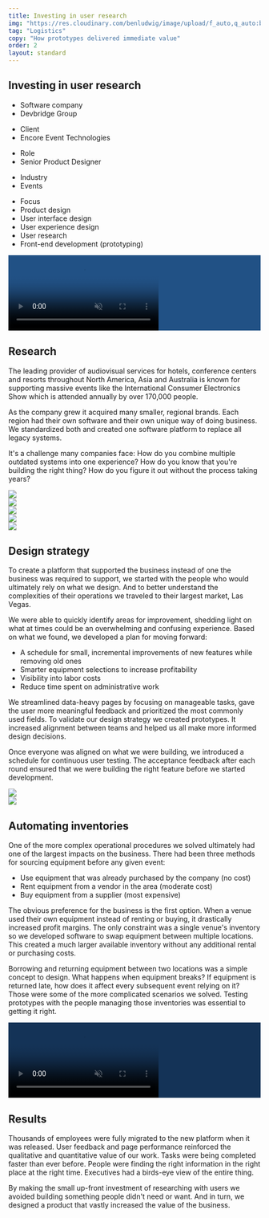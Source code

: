 ```yaml
---
title: Investing in user research
img: "https://res.cloudinary.com/benludwig/image/upload/f_auto,q_auto:best/v1578346624/rig_preview_wymhrq.png"
tag: "Logistics"
copy: "How prototypes delivered immediate value"
order: 2
layout: standard
---
```

<section>
  <div class="title">
    <div>
    <h1>Investing in user research</h1>
    </div>
    <div>
      <div class="detail-section">
        <div>
          <ul class="detail">
            <li class="detail">Software company</li>
            <li class="detail-muted">Devbridge Group</li>
          </ul>
          <ul class="detail">
            <li class="detail">Client</li>
            <li class="detail-muted">Encore Event Technologies</li>
          </ul>
          <ul class="detail">
            <li class="detail">Role</li>
            <li class="detail-muted">Senior Product Designer</li>
          </ul>
          <ul class="detail">
            <li class="detail">Industry</li>
            <li class="detail-muted">Events</li>
          </ul>
        </div>
        <div>
        <ul class="detail">
          <li class="detail">Focus</li>
          <li class="detail-muted">Product design</li>
          <li class="detail-muted">User interface design</li>
          <li class="detail-muted">User experience design</li>
          <li class="detail-muted">User research</li>
          <li class="detail-muted">Front-end development (prototyping)</li>
        </ul>
        </div>
      </div>
    </div>
  </div>
</section>

<section>
<div class="video-desktop video-background" style="background-color:#215185;">
  <video autoplay loop muted playsinline poster="https://res.cloudinary.com/benludwig/image/upload/f_auto,q_auto:best/v1578350399/erp1d_frame_mkbddx.png">
    <source src="https://res.cloudinary.com/benludwig/video/upload/vc_auto/v1578350413/erp1d_ff9nbl.mp4">
    <source src="https://res.cloudinary.com/benludwig/video/upload/vc_auto/v1578350413/erp1d_ff9nbl.webm" type="video/webm">
    Your browser does not support the video tag.
  </video>
</div>
</section>

<section>
  <div class="split-column">
    <div>
      <h2>Research</h2>
    </div>
    <div>
      <p>The leading provider of audiovisual services for hotels, conference centers and resorts throughout North America, Asia and Australia is known for supporting massive events like the International Consumer Electronics Show which is attended annually by over 170,000 people.</p>
      <p>As the company grew it acquired many smaller, regional brands. Each region had their own software and their own unique way of doing business. We standardized both and created one software platform to replace all legacy systems.</p>
      <p>It's a challenge many companies face: How do you combine multiple outdated systems into one experience? How do you know that you're building the right thing? How do you figure it out without the process taking years?</p>
    </div>
  </div>
</section>


<div class="carousel-container">
  <div class="carousel" data-flickity='{ "freeScroll": true, "imagesLoaded": true }'>
    <div class="carousel-cell"><img src="https://res.cloudinary.com/benludwig/image/upload/f_auto,q_auto:best/v1590007793/eosa_ywteks.png"></div>
    <div class="carousel-cell"><img src="https://res.cloudinary.com/benludwig/image/upload/f_auto,q_auto:best/v1590007793/eosb_sxrvaf.png"></div>
    <div class="carousel-cell"><img src="https://res.cloudinary.com/benludwig/image/upload/f_auto,q_auto:best/v1590007793/eosc_hye3me.png"></div>
    <div class="carousel-cell"><img src="https://res.cloudinary.com/benludwig/image/upload/f_auto,q_auto:best/v1590007793/eosd_zqgaas.png"></div>
    <div class="carousel-cell"><img src="https://res.cloudinary.com/benludwig/image/upload/f_auto,q_auto:best/v1590007795/eose_eeweno.png"></div>
  </div>
</div>

<section>
  <div class="split-column">
    <div>
      <h2>Design strategy</h2>
    </div>
    <div>
      <p>To create a platform that supported the business instead of one the business was required to support, we started with the people who would ultimately rely on what we design. And to better understand the complexities of their operations we traveled to their largest market, Las Vegas.</p>
      <p>We were able to quickly identify areas for improvement, shedding light on what at times could be an overwhelming and confusing experience. Based on what we found, we developed a plan for moving forward:
      <ul>
      <li>A schedule for small, incremental improvements of new features while removing old ones</li>
      <li>Smarter equipment selections to increase profitability</li>
      <li>Visibility into labor costs</li>
      <li>Reduce time spent on administrative work</li>
      </ul></p>
      <p>We streamlined data-heavy pages by focusing on manageable tasks, gave the user more meaningful feedback and prioritized the most commonly used fields. To validate our design strategy we created prototypes. It increased alignment between teams and helped us all make more informed design decisions.</p>
      <p>Once everyone was aligned on what we were building, we introduced a schedule for continuous user testing. The acceptance feedback after each round ensured that we were building the right feature before we started development.</p>
    </div>
  </div>
</section>

<div class="carousel-container">
  <div class="carousel" data-flickity='{ "freeScroll": true, "imagesLoaded": true }'>
    <div class="carousel-cell"><img src="https://res.cloudinary.com/benludwig/image/upload/f_auto,q_auto:best/v1590007790/eos01_cjrddj.png"></div>
    <div class="carousel-cell"><img src="https://res.cloudinary.com/benludwig/image/upload/f_auto,q_auto:best/v1590007790/eos02_lascwo.png"></div>
  </div>
</div>

<section>
  <div class="split-column">
    <div>
      <h2>Automating inventories</h2>
    </div>
    <div>
      <p>One of the more complex operational procedures we solved ultimately had one of the largest impacts on the business. There had been three methods for sourcing equipment before any given event:
      <ul>
      <li>Use equipment that was already purchased by the company (no cost)</li>
      <li>Rent equipment from a vendor in the area (moderate cost)</li>
      <li>Buy equipment from a supplier (most expensive)</li>
      </ul></p>
      <p>The obvious preference for the business is the first option. When a venue used their own equipment instead of renting or buying, it drastically increased profit margins. The only constraint was a single venue's inventory so we developed software to swap equipment between multiple locations. This created a much larger available inventory without any additional rental or purchasing costs.</p>
      <p>Borrowing and returning equipment between two locations was a simple concept to design. What happens when equipment breaks? If equipment is returned late, how does it affect every subsequent event relying on it? Those were some of the more complicated scenarios we solved. Testing prototypes with the people managing those inventories was essential to getting it right.</p>
    </div>
  </div>
</section>

<section>
  <div class="video-desktop video-background" style="background-color:#143357;">
    <video autoplay loop muted playsinline poster="https://res.cloudinary.com/benludwig/image/upload/f_auto,q_auto:best/v1578687799/erpui04_frame_f6rzbr.png">
      <source src="https://res.cloudinary.com/benludwig/video/upload/vc_auto/v1578687811/erpui_04_dkes5m.mp4">
      <source src="https://res.cloudinary.com/benludwig/video/upload/vc_auto/v1578687811/erpui_04_dkes5m.webm" type="video/webm">
      Your browser does not support the video tag.
    </video>
  </div>
</section>

<section>
  <div class="split-column">
    <div>
      <h2>Results</h2>
    </div>
    <div>
      <p>Thousands of employees were fully migrated to the new platform when it was released. User feedback and page performance reinforced the qualitative and quantitative value of our work. Tasks were being completed faster than ever before. People were finding the right information in the right place at the right time. Executives had a birds-eye view of the entire thing.</p>
      <p>By making the small up-front investment of researching with users we avoided building something people didn't need or want. And in turn, we designed a product that vastly increased the value of the business.</p>
    </div>
  </div>
</section>
